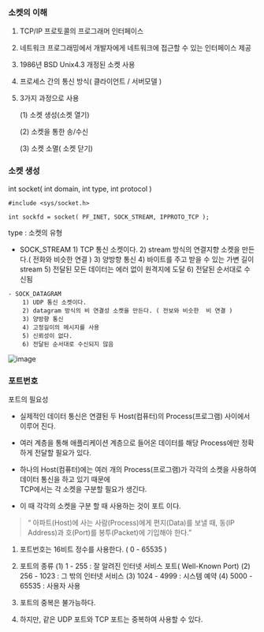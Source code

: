 ### 소켓의 이해
1. TCP/IP 프로토콜의  프로그래머  인터페이스

2. 네트워크  프로그래밍에서  개발자에게 네트워크에 접근할  수 있는  인터페이스  제공  

3. 1986년 BSD Unix4.3 개정된 소켓 사용

4. 프로세스 간의 통신 방식( 클라이언트 / 서버모델 )

5. 3가지 과정으로 사용

   (1) 소켓 생성(소켓 열기)

   (2) 소켓을 통한 송/수신

   (3) 소켓 소멸( 소켓 닫기)

### 소켓 생성

int socket(  int domain, int type, int protocol  )
```
#include <sys/socket.h>

int sockfd = socket( PF_INET, SOCK_STREAM, IPPROTO_TCP );

```  
type : 소켓의 유형	
   - SOCK_STREAM
         1) TCP 통신 소켓이다. 
         2) stream 방식의 연결지향 소켓을 만든다.(  전화와 비슷한 연결  ) 
         3) 양방향  통신 
         4) 바이트를 주고 받을 수 있는 가변 길이 stream
         5) 전달된 모든 데이터는  에러 없이 원격지에 도달
         6) 전달된 순서대로 수신됨

    - SOCK_DATAGRAM
        1) UDP 통신 소켓이다. 
        2) datagram 방식의 비 연결성 소켓을 만든다. ( 전보와 비슷한  비 연결 )
        3) 양방향 통신
        4) 고정길이의 메시지를 사용
        5) 신뢰성이 없다.
        6) 전달된 순서대로 수신되지 않음

![image](https://velog.velcdn.com/images/myway00/post/a0b80e77-dd06-4b95-a396-937eb0952376/image.png)

### 포트번호

포트의 필요성

- 실제적인  데이터  통신은  연결된 두 Host(컴퓨터)의 Process(프로그램)  사이에서  이루어 진다.

- 여러 계층을  통해 애플리케이션 계층으로  들어온  데이터를  해당 Process에만 정확하게  전달할 필요가 있다.

- 하나의 Host(컴퓨터)에는 여러 개의 Process(프로그램)가  각각의  소켓을  사용하여 데이터 통신을 하고 있기 때문에  
   TCP에서는 각 소켓을 구분할  필요가 생긴다.

- 이 때 각각의 소켓을 구분 할  때 사용하는 것이  포트 이다.

> “ 아파트(Host)에 사는 사람(Process)에게  편지(Data)를 보낼  때,  동(IP Address)과 호(Port)를 봉투(Packet)에  기입해야 한다.”  

1. 포트번호는 16비트 정수를 사용한다. ( 0 - 65535 )

2. 포트의 종류
    (1)      1 - 255      : 잘 알려진 인터넷 서비스 포트( Well-Known Port)
    (2)   256 - 1023    : 그 밖의 인터넷 서비스
    (3) 1024 - 4999    :  시스템 예약 
    (4) 5000 - 65535  :  사용자 사용

 
3. 포트의 중복은  불가능하다. 

4. 하지만,  같은 UDP 포트와  TCP 포트는  중복하여 사용할 수 있다.

